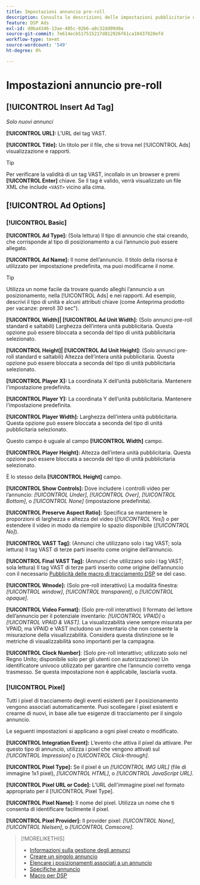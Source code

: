 ```yaml
---
title: Impostazioni annuncio pre-roll
description: Consulta le descrizioni delle impostazioni pubblicitarie disponibili per gli annunci pre-roll.
feature: DSP Ads
exl-id: d0ba4346-13ae-405c-92b6-a0c32dd09d0a
source-git-commit: 7e614ecb517515217d812926f61ca10437820efd
workflow-type: tm+mt
source-wordcount: '549'
ht-degree: 0%

---
```


# Impostazioni annuncio pre-roll

## [!UICONTROL Insert Ad Tag]

*Solo nuovi annunci*

**[!UICONTROL URL]:** L’URL del tag VAST.

**[!UICONTROL Title]:** Un titolo per il file, che si trova nel [!UICONTROL Ads] visualizzazione e rapporti.

>[!TIP]
>
> Per verificare la validità di un tag VAST, incollalo in un browser e premi **[!UICONTROL Enter]** chiave. Se il tag è valido, verrà visualizzato un file XML che include `<VAST>` vicino alla cima.

## [!UICONTROL Ad Options]

### [!UICONTROL Basic]

**[!UICONTROL Ad Type]:** (Sola lettura) Il tipo di annuncio che stai creando, che corrisponde al tipo di posizionamento a cui l’annuncio può essere allegato.

**[!UICONTROL Ad Name]:** Il nome dell’annuncio. Il titolo della risorsa è utilizzato per impostazione predefinita, ma puoi modificarne il nome.

>[!TIP]
>
> Utilizza un nome facile da trovare quando alleghi l’annuncio a un posizionamento, nella [!UICONTROL Ads] e nei rapporti. Ad esempio, descrivi il tipo di unità e alcuni attributi chiave (come Anteprima prodotto per vacanze: preroll 30 sec&quot;).

**[!UICONTROL Width]| [!UICONTROL Ad Unit Width]:** (Solo annunci pre-roll standard e saltabili) Larghezza dell’intera unità pubblicitaria. Questa opzione può essere bloccata a seconda del tipo di unità pubblicitaria selezionato.

**[!UICONTROL Height]| [!UICONTROL Ad Unit Height]:** (Solo annunci pre-roll standard e saltabili) Altezza dell’intera unità pubblicitaria. Questa opzione può essere bloccata a seconda del tipo di unità pubblicitaria selezionato.

**[!UICONTROL Player X]:** La coordinata X dell’unità pubblicitaria. Mantenere l&#39;impostazione predefinita.

**[!UICONTROL Player Y]:** La coordinata Y dell’unità pubblicitaria. Mantenere l&#39;impostazione predefinita.

**[!UICONTROL Player Width]:** Larghezza dell’intera unità pubblicitaria. Questa opzione può essere bloccata a seconda del tipo di unità pubblicitaria selezionato.

Questo campo è uguale al campo **[!UICONTROL Width]** campo.

**[!UICONTROL Player Height]:** Altezza dell’intera unità pubblicitaria. Questa opzione può essere bloccata a seconda del tipo di unità pubblicitaria selezionato.

È lo stesso della **[!UICONTROL Height]** campo.

**[!UICONTROL Show Controls]:** Dove includere i controlli video per l’annuncio: *[!UICONTROL Under]*, *[!UICONTROL Over]*, *[!UICONTROL Bottom]*, o *[!UICONTROL None]* (impostazione predefinita).

**[!UICONTROL Preserve Aspect Ratio]:** Specifica se mantenere le proporzioni di larghezza e altezza del video (*[!UICONTROL Yes]*) o per estendere il video in modo da riempire lo spazio disponibile (*[!UICONTROL No]*).

**[!UICONTROL VAST Tag]:** (Annunci che utilizzano solo i tag VAST; sola lettura) Il tag VAST di terze parti inserito come origine dell’annuncio.

**[!UICONTROL Final VAST Tag]:** (Annunci che utilizzano solo i tag VAST; sola lettura) Il tag VAST di terze parti inserito come origine dell’annuncio con il necessario [Pubblicità delle macro di tracciamento DSP](/help/dsp/campaign-management/macros.md) se del caso.

**[!UICONTROL Wmode]:** (Solo pre-roll interattivo) La modalità finestra: *[!UICONTROL window]*, *[!UICONTROL transparent]*, o *[!UICONTROL opaque]*.

**[!UICONTROL Video Format]:** (Solo pre-roll interattivo) Il formato del lettore dell’annuncio per il potenziale inventario: *[!UICONTROL VPAID]* o *[!UICONTROL VPAID & VAST]*. La visualizzabilità viene sempre misurata per VPAID, ma VPAID e VAST includono un inventario che non consente la misurazione della visualizzabilità. Considera questa distinzione se le metriche di visualizzabilità sono importanti per la campagna.

**[!UICONTROL Clock Number]**: (Solo pre-roll interattivo; utilizzato solo nel Regno Unito; disponibile solo per gli utenti con autorizzazione) Un identificatore univoco utilizzato per garantire che l’annuncio corretto venga trasmesso. Se questa impostazione non è applicabile, lasciarla vuota.

### [!UICONTROL Pixel]

Tutti i pixel di tracciamento degli eventi esistenti per il posizionamento vengono associati automaticamente. Puoi scollegare i pixel esistenti e crearne di nuovi, in base alle tue esigenze di tracciamento per il singolo annuncio.

Le seguenti impostazioni si applicano a ogni pixel creato o modificato.

**[!UICONTROL Integration Event]:** L’evento che attiva il pixel da attivare. Per questo tipo di annuncio, utilizza i pixel che vengono attivati sul *[!UICONTROL Impression]* o *[!UICONTROL Click-through]*.

**[!UICONTROL Pixel Type]:** Se il pixel è un *[!UICONTROL IMG URL]* (file di immagine 1x1 pixel), *[!UICONTROL HTML]*, o *[!UICONTROL JavaScript URL]*.

**[!UICONTROL Pixel URL or Code]:** L&#39;URL dell&#39;immagine pixel nel formato appropriato per il [!UICONTROL Pixel Type].

**[!UICONTROL Pixel Name]:** Il nome del pixel. Utilizza un nome che ti consenta di identificare facilmente il pixel.

**[!UICONTROL Pixel Provider]:** Il provider pixel: *[!UICONTROL None]*, *[!UICONTROL Nielsen]*, o *[!UICONTROL Comscore]*.

>[!MORELIKETHIS]
>
>* [Informazioni sulla gestione degli annunci](ad-about.md)
>* [Creare un singolo annuncio](ad-create.md)
>* [Elencare i posizionamenti associati a un annuncio](/help/dsp/campaign-management/ads/ad-list-placements.md)
>* [Specifiche annuncio](ad-specs.md)
>* [Macro per DSP](/help/dsp/campaign-management/macros.md)

